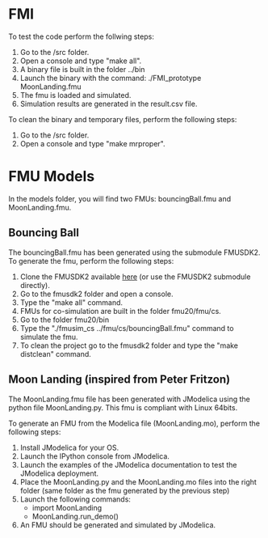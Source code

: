 # FMI

To test the code perform the follwing steps: 

1. Go to the /src folder.
2. Open a console and type "make all". 
3. A binary file is built in the folder ../bin 
4. Launch the binary with the command: ./FMI_prototype MoonLanding.fmu
5. The fmu is loaded and simulated. 
6. Simulation results are generated in the result.csv file.

To clean the binary and temporary files, perform the following steps: 

1. Go to the /src folder.
2. Open a console and type "make mrproper".

# FMU Models 

In the models folder, you will find two FMUs: bouncingBall.fmu and MoonLanding.fmu. 

## Bouncing Ball
The bouncingBall.fmu has been generated using the submodule FMUSDK2. To generate the fmu, perform the following steps: 

1. Clone the FMUSDK2 available [here](https://github.com/cxbrooks/fmusdk2) (or use the FMUSDK2 submodule directly). 
2. Go to the fmusdk2 folder and open a console.
3. Type the "make all" command. 
4. FMUs for co-simulation are built in the folder fmu20/fmu/cs.
5. Go to the folder fmu20/bin
6. Type the "./fmusim_cs ../fmu/cs/bouncingBall.fmu" command to simulate the fmu. 
7. To clean the project go to the fmusdk2 folder and type the "make distclean" command.

## Moon Landing (inspired from Peter Fritzon)
The MoonLanding.fmu file has been generated with JModelica using the python file MoonLanding.py. This fmu is compliant with Linux 64bits. 

To generate an FMU from the Modelica file (MoonLanding.mo), perform the following steps: 

1. Install JModelica for your OS. 
2. Launch the IPython console from JModelica. 
3. Launch the examples of the JModelica documentation to test the JModelica deployment. 
4. Place the MoonLanding.py and the MoonLanding.mo files into the right folder (same folder as the fmu generated by the previous step) 
5. Launch the following commands:
	* import MoonLanding
	* MoonLanding.run_demo()
6. An FMU should be generated and simulated by JModelica.
